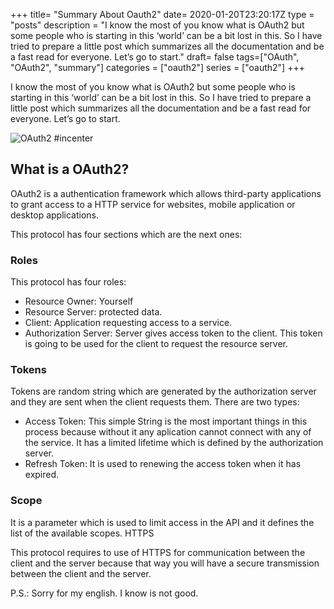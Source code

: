 +++
title= "Summary About Oauth2"
date= 2020-01-20T23:20:17Z
type = "posts"
description = "I know the most of you know what is OAuth2 but some people who is starting in this ‘world’  can be a bit lost in this. So I have tried to prepare a little post which summarizes all the documentation and be a fast read for everyone. Let’s go to start."
draft= false
tags=["OAuth", "OAuth2", "summary"]
categories = ["oauth2"]
series = ["oauth2"]
+++

I know the most of you know what is OAuth2 but some people who is starting in this ‘world’  can be a bit lost in this. So I have tried to prepare a little post which summarizes all the documentation and be a fast read for everyone. Let’s go to start.

![OAuth2 #incenter](/images/oauth2.png)


## What is a OAuth2?

OAuth2 is a authentication framework which allows third-party applications to grant access to a HTTP service for websites, mobile application or desktop applications.

This protocol has four sections which are the next ones:

### Roles

This protocol has four roles:
- Resource Owner: Yourself
- Resource Server: protected data.
- Client: Application requesting access to a service.
- Authorization Server: Server gives access token to the client. This token is going to be used for the client to request the resource server.

### Tokens

Tokens are random string which are generated by the authorization server and they are sent when the client requests them. There are two types:

- Access Token: This simple String is the most important things in this process because without it any aplication cannot connect with any of the service. It has a limited lifetime which is defined by the authorization server.
- Refresh Token: It is used to renewing the access token when it has expired.

### Scope

It is a parameter which is used to limit access in the API and it defines the list of the available scopes.
HTTPS

This protocol requires to use of HTTPS for communication between the client and the server because that way you will have a secure transmission between the client and the server.

P.S.: Sorry for my english. I know is not good.
